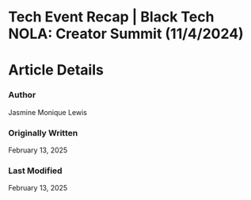 # Tech Event Recap | Black Tech NOLA: Creator Summit (11/4/2024)

# Article Details
### Author
Jasmine Monique Lewis

### Originally Written
February 13, 2025

### Last Modified
February 13, 2025

